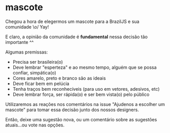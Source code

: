 # mascote

Chegou a hora de elegermos um mascote para a BrazilJS e sua comunidade \o/
Yay!

E claro, a opinião da comunidade é **fundamental** nessa decisão tão importante ^^

Algumas premissas:

- Precisa ser brasileira(o)
- Deve lembrar "esperteza" e ao mesmo tempo, alguém que se possa confiar, simpática(o)
- Cores amarelo, preto e branco são as ideais
- Deve ficar bem em pelúcia
- Tenha traços bem reconhecíveis (para uso em vetores, adesivos, etc)
- Deve lembrar força, ser rápida(o) e ser bem vista(o) pelo público

Utilizaremos as reações nos comentários na issue "Ajudenos a escolher um mascote" para tomar essa decisão junto dos nossos designers.  

Então, deixe uma sugestão nova, ou um comentário sobre as sugestões atuais...ou vote nas opções.
